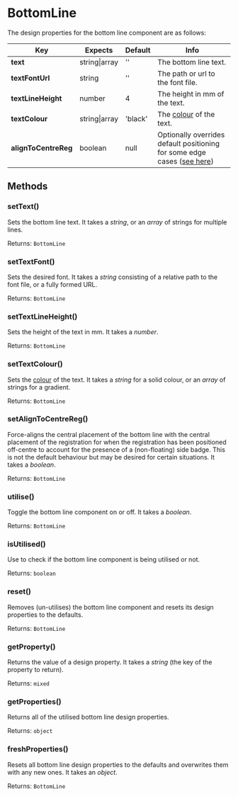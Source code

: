 # BottomLine

The design properties for the bottom line component are as follows:

| Key | Expects | Default | Info |
| --- | --- | --- | --- |
| **text** | string\|array | '' | The bottom line text. |
| **textFontUrl** | string | '' | The path or url to the font file. |
| **textLineHeight** | number | 4 | The height in mm of the text. |
| **textColour** | string\|array | 'black' | The [colour](/other/colour.md) of the text. |
| **alignToCentreReg** | boolean | null | Optionally overrides default positioning for some edge cases ([see here](#setAlignToCentreReg))  |

## Methods <!-- {docsify-ignore} -->

### setText()

Sets the bottom line text. It takes a *string*, or an *array* of strings for multiple lines.

Returns: `BottomLine`

### setTextFont()

Sets the desired font. It takes a *string* consisting of a relative path to the font file, or a fully formed URL.

Returns: `BottomLine`

### setTextLineHeight()

Sets the height of the text in mm. It takes a *number*.

Returns: `BottomLine`

### setTextColour()

Sets the [colour](/other/colour.md) of the text. It takes a *string* for a solid colour, or an *array* of strings for a gradient.

Returns: `BottomLine`

### setAlignToCentreReg()

Force-aligns the central placement of the bottom line with the central placement of the registration for when the registration has been positioned off-centre to account for the presence of a (non-floating) side badge. This is not the default behaviour but may be desired for certain situations. It takes a *boolean*.

Returns: `BottomLine`

### utilise()

Toggle the bottom line component on or off. It takes a *boolean*.

Returns: `BottomLine`

### isUtilised()

Use to check if the bottom line component is being utilised or not.

Returns: `boolean`

### reset()

Removes (un-utilises) the bottom line component and resets its design properties to the defaults.

Returns: `BottomLine`

### getProperty()

Returns the value of a design property. It takes a *string* (the key of the property to return).

Returns: `mixed`

### getProperties()

Returns all of the utilised bottom line design properties.

Returns: `object`

### freshProperties()

Resets all bottom line design properties to the defaults and overwrites them with any new ones. It takes an *object*.

Returns: `BottomLine`